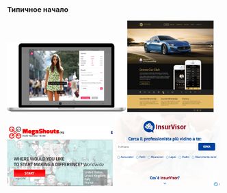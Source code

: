 ### Типичное начало
<img style="width:55%;height:auto;display:inline-block;" src="./static/1/1.png" /> 
<img style="width:40%;height:auto;display:inline-block;" src="./static/1/2.png" />
<img style="width:49%;height:auto;display:inline-block;" src="./static/1/4.png" />
<img style="width:49%;height:auto;display:inline-block;" src="./static/1/7.png" />
 
